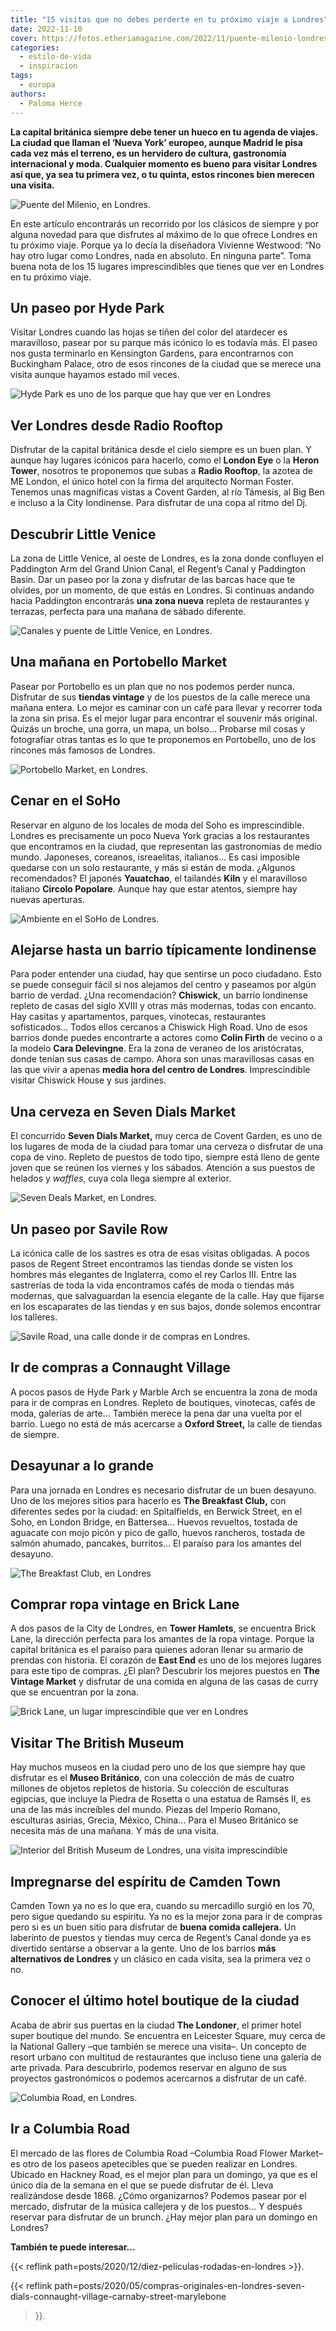 ```yaml
---
title: "15 visitas que no debes perderte en tu próximo viaje a Londres"
date: 2022-11-10
cover: https://fotos.etheriamagazine.com/2022/11/puente-milenio-londres.jpg
categories: 
  - estilo-de-vida
  - inspiracion
tags: 
  - europa
authors: 
  - Paloma Herce
---
```


**La capital británica siempre debe tener un hueco en tu agenda de viajes. La ciudad que 
llaman el ‘Nueva York’ europeo, aunque Madrid le pisa cada vez más el terreno, es un 
hervidero de cultura, gastronomía internacional y moda. Cualquier momento es bueno para 
visitar Londres así que, ya sea tu primera vez, o tu quinta, estos rincones bien merecen 
una visita.** 

![Puente del Milenio, en Londres.](https://fotos.etheriamagazine.com/2022/11/puente-milenio-londres.jpg "Puente del Milenio, en Londres. © James Padolsey")

En este artículo encontrarás un recorrido por los clásicos de siempre y por alguna 
novedad para que disfrutes al máximo de lo que ofrece Londres en tu próximo viaje. 
Porque ya lo decía la diseñadora Vivienne Westwood: “No hay otro lugar como Londres, 
nada en absoluto. En ninguna parte”. Toma buena nota de los 15 lugares imprescindibles 
que tienes que ver en Londres en tu próximo viaje. 

## Un paseo por Hyde Park

Visitar Londres cuando las hojas se tiñen del color del atardecer es maravilloso, pasear 
por su parque más icónico lo es todavía más. El paseo nos gusta terminarlo en Kensington 
Gardens, para encontrarnos con Buckingham Palace, otro de esos rincones de la ciudad que 
se merece una visita aunque hayamos estado mil veces. 

![Hyde Park es uno de los parque que hay que ver en Londres](https://fotos.etheriamagazine.com/2022/11/londres-hydepark.jpg "Hyde Park, un gran pulmón londinense. © Simon Hurry")

## Ver Londres desde Radio Rooftop

Disfrutar de la capital británica desde el cielo siempre es un buen plan. Y aunque hay 
lugares icónicos para hacerlo, como el **London Eye** o la **Heron Tower**, nosotros te 
proponemos que subas a **Radio Rooftop**, la azotea de ME London, el único hotel con la 
firma del arquitecto Norman Foster. Tenemos unas magníficas vistas a Covent Garden, al 
río Támesis, al Big Ben e incluso a la City londinense. Para disfrutar de una copa al 
ritmo del Dj. 

## Descubrir Little Venice

La zona de Little Venice, al oeste de Londres, es la zona donde confluyen el Paddington 
Arm del Grand Union Canal, el Regent’s Canal y Paddington Basin. Dar un paseo por la 
zona y disfrutar de las barcas hace que te olvides, por un momento, de que estás en 
Londres. Si continuas andando hacia Paddington encontrarás **una zona nueva** repleta de 
restaurantes y terrazas, perfecta para una mañana de sábado diferente. 

![Canales y puente de Little Venice, en Londres.](https://fotos.etheriamagazine.com/2022/11/little-venice-londres.jpg "Little Venice, en Londres. © Matthew Waring")

## Una mañana en Portobello Market

Pasear por Portobello es un plan que no nos podemos perder nunca. Disfrutar de sus 
**tiendas vintage** y de los puestos de la calle merece una mañana entera. Lo mejor es 
caminar con un café para llevar y recorrer toda la zona sin prisa. Es el mejor lugar 
para encontrar el souvenir más original. Quizás un broche, una gorra, un mapa, un bolso… 
Probarse mil cosas y fotografiar otras tantas es lo que te proponemos en Portobello, uno 
de los rincones más famosos de Londres. 

![Portobello Market, en Londres.](https://fotos.etheriamagazine.com/2022/11/portobello-mercado-londres.jpg "Portobello Market, en Londres. © Bruno Martins")

## Cenar en el SoHo

Reservar en alguno de los locales de moda del Soho es imprescindible. Londres es 
precisamente un poco Nueva York gracias a los restaurantes que encontramos en la ciudad, 
que representan las gastronomías de medio mundo. Japoneses, coreanos, isreaelitas, 
italianos… Es casi imposible quedarse con un solo restaurante, y más si están de moda. 
¿Algunos recomendados? El japonés **Yauatchao**, el tailandés **Kiln** y el maravilloso 
italiano **Circolo Popolare**. Aunque hay que estar atentos, siempre hay nuevas 
aperturas. 

![Ambiente en el SoHo de Londres.](https://fotos.etheriamagazine.com/2022/11/soho-londres.jpg "SoHo de Londres. © Tomek Baginski")

## Alejarse hasta un barrio típicamente londinense

Para poder entender una ciudad, hay que sentirse un poco ciudadano. Esto se puede 
conseguir fácil si nos alejamos del centro y paseamos por algún barrio de verdad. ¿Una 
recomendación? **Chiswick**, un barrio londinense repleto de casas del siglo XVIII y 
otras más modernas, todas con encanto. Hay casitas y apartamentos, parques, vinotecas, 
restaurantes sofisticados… Todos ellos cercanos a Chiswick High Road. Uno de esos 
barrios donde puedes encontrarte a actores como **Colin Firth** de vecino o a la modelo 
**Cara Delevingne**. Era la zona de veraneo de los aristócratas, donde tenían sus casas 
de campo. Ahora son unas maravillosas casas en las que vivir a apenas **media hora del 
centro de Londres**. Imprescindible visitar Chiswick House y sus jardines. 

## Una cerveza en Seven Dials Market

El concurrido **Seven Dials Market,** muy cerca de Covent Garden, es uno de los lugares 
de moda de la ciudad para tomar una cerveza o disfrutar de una copa de vino. Repleto de 
puestos de todo tipo, siempre está lleno de gente joven que se reúnen los viernes y los 
sábados. Atención a sus puestos de helados y _waffles_, cuya cola llega siempre al 
exterior. 

![Seven Deals Market, en Londres.](https://fotos.etheriamagazine.com/2022/11/seven-dials-market.jpg "Seven Deals Market. © Paloma Herce")

## Un paseo por Savile Row

La icónica calle de los sastres es otra de esas visitas obligadas. A pocos pasos de 
Regent Street encontramos las tiendas donde se visten los hombres más elegantes de 
Inglaterra, como el rey Carlos III. Entre las sastrerías de toda la vida encontramos 
cafés de moda o tiendas más modernas, que salvaguardan la esencia elegante de la calle. 
Hay que fijarse en los escaparates de las tiendas y en sus bajos, donde solemos 
encontrar los talleres. 

![Savile Road, una calle donde ir de compras en Londres.](https://fotos.etheriamagazine.com/2022/11/savile-road-londres.jpg "Savile Road, en Londres. © Amit Daruka")

## Ir de compras a Connaught Village

A pocos pasos de Hyde Park y Marble Arch se encuentra la zona de moda para ir de compras 
en Londres. Repleto de boutiques, vinotecas, cafés de moda, galerías de arte… También 
merece la pena dar una vuelta por el barrio. Luego no está de más acercarse a **Oxford 
Street,** la calle de tiendas de siempre. 

## Desayunar a lo grande

Para una jornada en Londres es necesario disfrutar de un buen desayuno. Uno de los 
mejores sitios para hacerlo es **The Breakfast Club,** con diferentes sedes por la 
ciudad: en Spitalfields, en Berwick Street, en el Soho, en London Bridge, en Battersea… 
Huevos revueltos, tostada de aguacate con mojo picón y pico de gallo, huevos rancheros, 
tostada de salmón ahumado, pancakes, burritos… El paraíso para los amantes del desayuno. 

![The Breakfast Club, en Londres](https://fotos.etheriamagazine.com/2022/11/desayunos-londres.jpg "The Breakfast Club. © Paloma Herce")

## Comprar ropa vintage en Brick Lane

A dos pasos de la City de Londres, en **Tower Hamlets**, se encuentra Brick Lane, la 
dirección perfecta para los amantes de la ropa vintage. Porque la capital británica es 
el paraíso para quienes adoran llenar su armario de prendas con historia. El corazón de 
**East End** es uno de los mejores lugares para este tipo de compras. ¿El plan? 
Descubrir los mejores puestos en **The Vintage Market** y disfrutar de una comida en 
alguna de las casas de curry que se encuentran por la zona. 

![Brick Lane, un lugar imprescindible que ver en Londres](https://fotos.etheriamagazine.com/2022/11/brick-lane-londres.jpg "Brick Lane. © Samuel Regan-Asante ")

## Visitar The British Museum

Hay muchos museos en la ciudad pero uno de los que siempre hay que disfrutar es el 
**Museo Británico**, con una colección de más de cuatro millones de objetos repletos de 
historia. Su colección de esculturas egipcias, que incluye la Piedra de Rosetta o una 
estatua de Ramsés II, es una de las más increíbles del mundo. Piezas del Imperio Romano, 
esculturas asirias, Grecia, México, China… Para el Museo Británico se necesita más de 
una mañana. Y más de una visita. 

![Interior del British Museum de Londres, una visita imprescindible](https://fotos.etheriamagazine.com/2022/11/british-museum-londres.jpg "The British Museum de Londres. © Micael Navarro")

## Impregnarse del espíritu de Camden Town

Camden Town ya no es lo que era, cuando su mercadillo surgió en los 70, pero sigue 
quedando su espíritu. Ya no es la mejor zona para ir de compras pero si es un buen sitio 
para disfrutar de **buena comida callejera.** Un laberinto de puestos y tiendas muy 
cerca de Regent’s Canal donde ya es divertido sentarse a observar a la gente. Uno de los 
barrios **más alternativos de Londres** y un clásico en cada visita, sea la primera vez 
o no. 

## Conocer el último hotel boutique de la ciudad

Acaba de abrir sus puertas en la ciudad **The Londoner**, el primer hotel super boutique 
del mundo. Se encuentra en Leicester Square, muy cerca de la National Gallery –que 
también se merece una visita–. Un concepto de resort urbano con multitud de restaurantes 
que incluso tiene una galería de arte privada. Para descubrirlo, podemos reservar en 
alguno de sus proyectos gastronómicos o podemos acercarnos a disfrutar de un café. 

![Columbia Road, en Londres.](https://fotos.etheriamagazine.com/2022/11/columbia-road-londres.jpg "Columbia Road, en Londres. © Gleren Meneghin")

## Ir a Columbia Road

El mercado de las flores de Columbia Road –Columbia Road Flower Market– es otro de los 
paseos apetecibles que se pueden realizar en Londres. Ubicado en Hackney Road, es el 
mejor plan para un domingo, ya que es el único día de la semana en el que se puede 
disfrutar de él. Lleva realizándose desde 1868. ¿Cómo organizarnos? Podemos pasear por 
el mercado, disfrutar de la música callejera y de los puestos… Y después reservar para 
disfrutar de un brunch. ¿Hay mejor plan para un domingo en Londres? 

**También te puede interesar...** 

{{< reflink path=posts/2020/12/diez-peliculas-rodadas-en-londres >}}. 

{{< reflink 
path=posts/2020/05/compras-originales-en-londres-seven-dials-connaught-village-carnaby-street-marylebone 
>}}.
